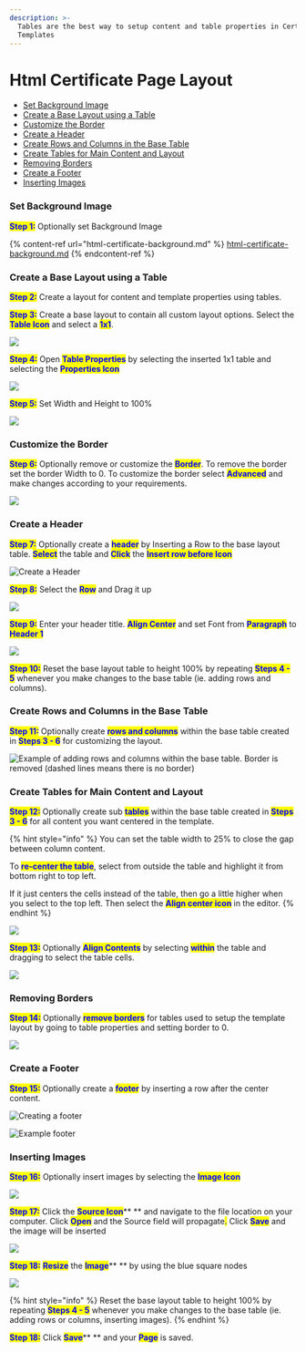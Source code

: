 ```yaml
---
description: >-
  Tables are the best way to setup content and table properties in Certificate
  Templates
---
```


# Html Certificate Page Layout

* [Set Background Image](html-certificate-page-layout.md#set-background-image)
* [Create a Base Layout using a Table](html-certificate-page-layout.md#create-a-base-layout-using-a-table)
* [Customize the Border](html-certificate-page-layout.md#customize-the-border)
* [Create a Header](html-certificate-page-layout.md#create-a-header)
* [Create Rows and Columns in the Base Table](html-certificate-page-layout.md#create-rows-and-columns-in-the-base-table)
* [Create Tables for Main Content and Layout](html-certificate-page-layout.md#create-tables-for-main-content-and-layout)
* [Removing Borders](html-certificate-page-layout.md#removing-borders)
* [Create a Footer](html-certificate-page-layout.md#create-a-footer)
* [Inserting Images](html-certificate-page-layout.md#undefined)

### Set Background Image

<mark style="color:blue;">**Step 1:**</mark>  Optionally set Background Image

{% content-ref url="html-certificate-background.md" %}
[html-certificate-background.md](html-certificate-background.md)
{% endcontent-ref %}

### Create a Base Layout using a Table

<mark style="color:blue;">**Step 2:**</mark>  Create a layout for content and template properties using tables.&#x20;

<mark style="color:blue;">**Step 3:**</mark>  Create a base layout to contain all custom layout options. Select the <mark style="color:blue;">**Table Icon**</mark> and select a <mark style="color:blue;">**1x1**</mark>.

![](<../../../../../.gitbook/assets/image (8).png>)

<mark style="color:blue;">**Step 4:**</mark>  Open <mark style="color:blue;">**Table Properties**</mark> by selecting the inserted 1x1 table and selecting the <mark style="color:blue;">**Properties Icon**</mark>

![](<../../../../../.gitbook/assets/image (14).png>)

<mark style="color:blue;">**Step 5:**</mark>  Set Width and Height to 100% &#x20;

![](<../../../../../.gitbook/assets/image (26).png>)

### Customize the Border

<mark style="color:blue;">**Step 6:**</mark>  Optionally remove or customize the <mark style="color:blue;">**Border**</mark>. To remove the border set the border Width to 0. To customize the border select <mark style="color:blue;">**Advanced**</mark> and make changes according to your requirements.

&#x20;&#x20;

![](<../../../../../.gitbook/assets/image (23).png>)

### Create a Header

<mark style="color:blue;">**Step 7:**</mark>  Optionally create a <mark style="color:blue;">**header**</mark> by Inserting a Row to the base layout table. <mark style="color:blue;">**Select**</mark> the table and <mark style="color:blue;">**Click**</mark> the <mark style="color:blue;">**Insert row before Icon**</mark>

![Create a Header](<../../../../../.gitbook/assets/image (15).png>)

<mark style="color:blue;">**Step 8:**</mark>  Select the <mark style="color:blue;">**Row**</mark> and Drag it up

![](<../../../../../.gitbook/assets/image (25).png>)

<mark style="color:blue;">**Step 9:**</mark>  Enter your header title. <mark style="color:blue;">**Align Center**</mark> and set Font from <mark style="color:blue;">**Paragraph**</mark> to <mark style="color:blue;">**Header 1**</mark>

![](<../../../../../.gitbook/assets/image (7).png>)

<mark style="color:blue;">**Step 10:**</mark>  Reset the base layout table to height 100% by repeating <mark style="color:blue;">**Steps 4 - 5**</mark> whenever you make changes to the base table (ie. adding rows and columns).

### Create Rows and Columns in the Base Table

<mark style="color:blue;">**Step 11:**</mark>  Optionally create <mark style="color:blue;">**rows and columns**</mark> within the base table created in <mark style="color:blue;">**Steps 3 - 6**</mark> for customizing the layout.

![Example of adding rows and columns within the base table. Border is removed (dashed lines means there is no border)](<../../../../../.gitbook/assets/image (13).png>)

### Create Tables for Main Content and Layout

<mark style="color:blue;">**Step 12:**</mark>  Optionally create sub <mark style="color:blue;">**tables**</mark> within the base table created in <mark style="color:blue;">**Steps 3 - 6**</mark> for all content you want centered in the template.

{% hint style="info" %}
You can set the table width to 25% to close the gap between column content.

To <mark style="color:blue;">**re-center the table**</mark>, select from outside the table and highlight it from bottom right to top left.&#x20;

If it just centers the cells instead of the table, then go a little higher when you select to the top left. Then select the <mark style="color:blue;">**Align center icon**</mark> in the editor.
{% endhint %}

![](<../../../../../.gitbook/assets/image (10).png>)

<mark style="color:blue;">**Step 13:**</mark>  Optionally <mark style="color:blue;">**Align Contents**</mark> by selecting <mark style="color:blue;">**within**</mark> the table and dragging to select the table cells.&#x20;

![](<../../../../../.gitbook/assets/image (2).png>)

### Removing Borders

<mark style="color:blue;">**Step 14:**</mark>  Optionally <mark style="color:blue;">**remove borders**</mark> for tables used to setup the template layout by going to table properties and setting border to 0.

![](<../../../../../.gitbook/assets/image (28).png>)

### Create a Footer

<mark style="color:blue;">**Step 15:**</mark>  Optionally create a <mark style="color:blue;">**footer**</mark> by inserting a row after the center content.

![Creating a footer](<../../../../../.gitbook/assets/image (24).png>)

![Example footer](<../../../../../.gitbook/assets/image (11).png>)

### Inserting Images <a href="#insert-images" id="insert-images"></a>

<mark style="color:blue;">**Step 16:**</mark>  Optionally insert images by selecting the <mark style="color:blue;">**Image Icon**</mark>

![](<../../../../../.gitbook/assets/image (4).png>)

<mark style="color:blue;">**Step 17:**</mark>  Click the <mark style="color:blue;">**Source Icon**</mark>** ** and navigate to the file location on your computer. Click <mark style="color:blue;">**Open**</mark> and the Source field will propagate<mark style="color:blue;">.</mark> Click <mark style="color:blue;">**Save**</mark> and the image will be inserted

![](<../../../../../.gitbook/assets/image (22).png>)

<mark style="color:blue;">**Step 18:**</mark>  <mark style="color:blue;">**Resize**</mark> the <mark style="color:blue;">**Image**</mark>** ** by using the blue square nodes

![](<../../../../../.gitbook/assets/image (6).png>)

{% hint style="info" %}
Reset the base layout table to height 100% by repeating <mark style="color:blue;">**Steps 4 - 5**</mark> whenever you make changes to the base table (ie. adding rows or columns, inserting images).
{% endhint %}

<mark style="color:blue;">**Step 18:**</mark>  Click <mark style="color:blue;">**Save**</mark>** ** and your <mark style="color:blue;">**Page**</mark> is saved.
